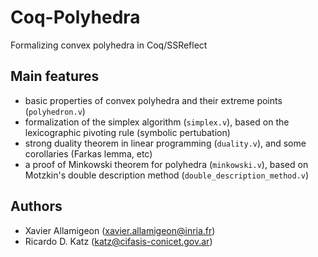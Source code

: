 # Coq-Polyhedra
Formalizing convex polyhedra in Coq/SSReflect

## Main features

* basic properties of convex polyhedra and their extreme points (`polyhedron.v`)
* formalization of the simplex algorithm (`simplex.v`), based on the lexicographic pivoting rule (symbolic pertubation) 
* strong duality theorem in linear programming (`duality.v`), and some corollaries (Farkas lemma, etc)
* a proof of Minkowski theorem for polyhedra (`minkowski.v`), based on Motzkin's double description method (`double_description_method.v`)

## Authors

* Xavier Allamigeon (<xavier.allamigeon@inria.fr>)
* Ricardo D. Katz (<katz@cifasis-conicet.gov.ar>)
